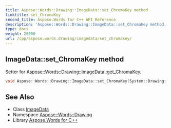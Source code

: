 ```yaml
---
title: Aspose::Words::Drawing::ImageData::set_ChromaKey method
linktitle: set_ChromaKey
second_title: Aspose.Words for C++ API Reference
description: 'Aspose::Words::Drawing::ImageData::set_ChromaKey method. Setter for Aspose::Words::Drawing::ImageData::get_ChromaKey in C++.'
type: docs
weight: 25000
url: /cpp/aspose.words.drawing/imagedata/set_chromakey/
---
```

## ImageData::set_ChromaKey method


Setter for [Aspose::Words::Drawing::ImageData::get_ChromaKey](../get_chromakey/).

```cpp
void Aspose::Words::Drawing::ImageData::set_ChromaKey(System::Drawing::Color value)
```

## See Also

* Class [ImageData](../)
* Namespace [Aspose::Words::Drawing](../../)
* Library [Aspose.Words for C++](../../../)
